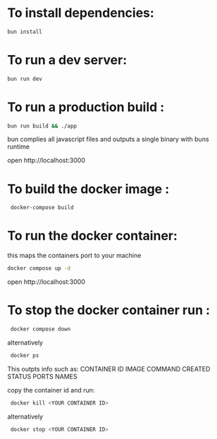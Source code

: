# To install dependencies:
```sh
bun install
```

# To run a dev server:
```sh
bun run dev
```

# To run a production build :
```sh
bun run build && ./app
```
bun complies all javascript files and outputs a single binary with buns runtime

open http://localhost:3000

# To build the docker image :
```sh
 docker-compose build     
```

# To run the docker container:
this maps the containers port to your machine 
```sh
docker compose up -d    
```
open http://localhost:3000
# To stop the docker container run :
```sh
 docker compose down 
```
alternatively 
```sh
 docker ps   
```
This outpts info such as:
CONTAINER ID   IMAGE               COMMAND                  CREATED        STATUS        PORTS                    NAMES

copy the container id and run:
```sh
 docker kill <YOUR CONTAINER ID>   
```
alternatively 
```sh
 docker stop <YOUR CONTAINER ID>   
```


